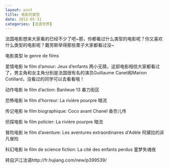 ```yaml
---
layout: post
title: 电影的类型
date: 2012-05-31
categories: [法语世界]  
---
```


法国电影想来大家看的已经不少了吧~那，你都看过什么类型的电影呢？你又喜欢什么类型的电影呢？戴劳斯举得那些栗子大家都看过没~

电影类型 le genre de films

爱情电影 le film d’amour: Jeux d’enfants 两小无猜，这部电影相信大家都看过了，男主角和女主角分别是法国很有名的演员Guillaume Canet和Marion Cotillard，没看过的同学可以去看看哦！

动作电影 le film d’action: Banlieue 13 暴力街区

恐怖电影 le film d’horreur: La rivière pourpre 暗流

传记电影 le film biographique: Coco avant Chanel 香奈儿传

侦探电影 le film policier: La rivière pourpre 暗流

冒险电影 le film d’aventure: Les aventures extraordinaires d'Adèle 阿黛拉的非凡冒险

科幻电影 le film de science fiction: La cité des enfants perdus 童梦失魂夜

转自沪江法语http://fr.hujiang.com/new/p399539/
